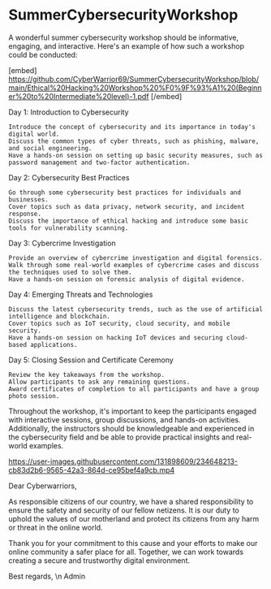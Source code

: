 # SummerCybersecurityWorkshop

A wonderful summer cybersecurity workshop should be informative, engaging, and interactive. Here's an example of how such a workshop could be conducted:

[embed] https://github.com/CyberWarrior69/SummerCybersecurityWorkshop/blob/main/Ethical%20Hacking%20Workshop%20%F0%9F%93%A1%20(Beginner%20to%20Intermediate%20level)-1.pdf [/embed]

Day 1: Introduction to Cybersecurity

    Introduce the concept of cybersecurity and its importance in today's digital world.
    Discuss the common types of cyber threats, such as phishing, malware, and social engineering.
    Have a hands-on session on setting up basic security measures, such as password management and two-factor authentication.

Day 2: Cybersecurity Best Practices

    Go through some cybersecurity best practices for individuals and businesses.
    Cover topics such as data privacy, network security, and incident response.
    Discuss the importance of ethical hacking and introduce some basic tools for vulnerability scanning.

Day 3: Cybercrime Investigation

    Provide an overview of cybercrime investigation and digital forensics.
    Walk through some real-world examples of cybercrime cases and discuss the techniques used to solve them.
    Have a hands-on session on forensic analysis of digital evidence.

Day 4: Emerging Threats and Technologies

    Discuss the latest cybersecurity trends, such as the use of artificial intelligence and blockchain.
    Cover topics such as IoT security, cloud security, and mobile security.
    Have a hands-on session on hacking IoT devices and securing cloud-based applications.

Day 5: Closing Session and Certificate Ceremony

    Review the key takeaways from the workshop.
    Allow participants to ask any remaining questions.
    Award certificates of completion to all participants and have a group photo session.

Throughout the workshop, it's important to keep the participants engaged with interactive sessions, group discussions, and hands-on activities. Additionally, the instructors should be knowledgeable and experienced in the cybersecurity field and be able to provide practical insights and real-world examples.

https://user-images.githubusercontent.com/131898609/234648213-cb83d2b6-9565-42a3-864d-ce95bef4a9cb.mp4

Dear Cyberwarriors,

As responsible citizens of our country, we have a shared responsibility to ensure the safety and security of our fellow netizens. It is our duty to uphold the values of our motherland and protect its citizens from any harm or threat in the online world.

Thank you for your commitment to this cause and your efforts to make our online community a safer place for all. Together, we can work towards creating a secure and trustworthy digital environment.

Best regards,
\n Admin

